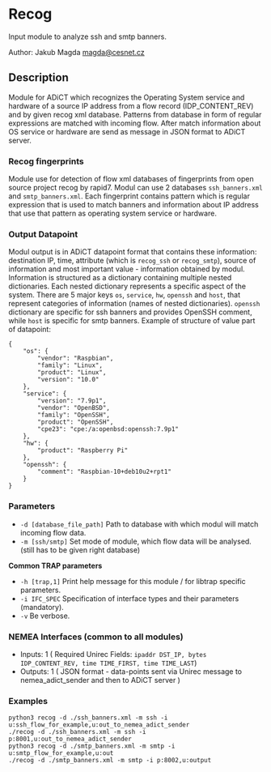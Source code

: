 # Recog

Input module to analyze ssh and smtp banners.

Author: Jakub Magda <magda@cesnet.cz>

## Description
Module for ADiCT which recognizes the Operating System service and hardware of a source IP address from a flow record (IDP_CONTENT_REV) and by given recog xml database.
Patterns from database in form of regular expressions are matched with incoming flow. After match information about OS service or hardware are send as message in JSON format to ADiCT server.

### Recog fingerprints
Module use for detection of flow xml databases of fingerprints from open source project recog by rapid7. Modul can use 2 databases `ssh_banners.xml` and `smtp_banners.xml`.
Each fingerprint contains pattern which is regular expression that is used to match banners and information about IP address that use that pattern as operating system service or hardware.
### Output Datapoint
Modul output is in ADiCT datapoint format that contains these information: destination IP, time, attribute (which is `recog_ssh` or `recog_smtp`),
source of information and most important value - information obtained by modul. Information is structured as a dictionary containing multiple nested dictionaries.
Each nested dictionary represents a specific aspect of the system. There are 5 major keys `os`, `service`, `hw`, `openssh` and `host`, that represent categories of information (names of nested dictionaries).
`openssh` dictionary are specific for ssh banners and provides OpenSSH comment, while `host` is specific for smtp banners.
Example of structure of value part of datapoint:
```
{
    "os": {
        "vendor": "Raspbian",
        "family": "Linux",
        "product": "Linux",
        "version": "10.0"
    },
    "service": {
        "version": "7.9p1",
        "vendor": "OpenBSD",
        "family": "OpenSSH",
        "product": "OpenSSH",
        "cpe23": "cpe:/a:openbsd:openssh:7.9p1"
    },
    "hw": {
        "product": "Raspberry Pi"
    },
    "openssh": {
        "comment": "Raspbian-10+deb10u2+rpt1"
    }
}
```

### Parameters

- `-d [database_file_path]` Path to database with which modul will match incoming flow data.
- `-m [ssh/smtp]` Set mode of module, which flow data will be analysed. (still has to be given right database)

**Common TRAP parameters**

- `-h [trap,1]` Print help message for this module / for libtrap specific parameters.
- `-i IFC_SPEC` Specification of interface types and their parameters (mandatory).
- `-v` Be verbose.

### NEMEA Interfaces (common to all modules)

- Inputs: 1 ( Required Unirec Fields: `ipaddr DST_IP, bytes IDP_CONTENT_REV, time TIME_FIRST, time TIME_LAST`)
- Outputs: 1 ( JSON format - data-points sent via Unirec message to nemea_adict_sender and then to ADiCT server )

### Examples
```
python3 recog -d ./ssh_banners.xml -m ssh -i u:ssh_flow_for_example,u:out_to_nemea_adict_sender
./recog -d ./ssh_banners.xml -m ssh -i p:8001,u:out_to_nemea_adict_sender
python3 recog -d ./smtp_banners.xml -m smtp -i u:smtp_flow_for_example,u:out
./recog -d ./smtp_banners.xml -m smtp -i p:8002,u:output

```
